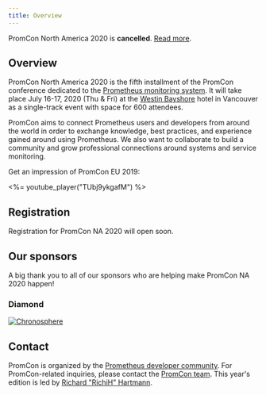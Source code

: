 ```yaml
---
title: Overview
---
```


<p class="alert alert-warning">PromCon North America 2020 is <strong>cancelled</strong>. <a href="covid-19/">Read more</a>.</p>

## Overview

PromCon North America 2020 is the fifth installment of the PromCon conference dedicated to the [Prometheus monitoring system](https://prometheus.io/). It will take place July 16-17, 2020 (Thu & Fri) at the [Westin Bayshore](https://www.marriott.com/hotels/travel/yvrwi-the-westin-bayshore-vancouver/) hotel in Vancouver as a single-track event with space for 600 attendees.

PromCon aims to connect Prometheus users and developers from around the world in order to exchange knowledge, best practices, and experience gained around using Prometheus. We also want to collaborate to build a community and grow professional connections around systems and service monitoring.

Get an impression of PromCon EU 2019:

<%= youtube_player("TUbj9ykgafM") %>

## Registration

Registration for PromCon NA 2020 will open soon.

## Our sponsors

A big thank you to all of our sponsors who are helping make PromCon NA 2020 happen!

<h3>Diamond</h3>
<div class="sponsor-logos">
  <a href="https://chronosphere.io/"><img alt="Chronosphere" src="/assets/Chronosphere_vertical_logo.svg" class="logo"/></a>
</div>

## Contact

PromCon is organized by the [Prometheus developer community](https://prometheus.io/community/). For PromCon-related inquiries, please contact the [PromCon team](mailto:promcon-organizers@googlegroups.com). This year's edition is led by [Richard "RichiH" Hartmann](https://twitter.com/TwitchiH).
